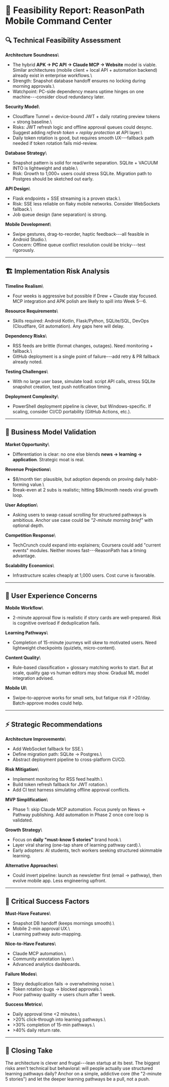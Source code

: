 # 📑 Feasibility Report: ReasonPath Mobile Command Center

## 🔍 Technical Feasibility Assessment

**Architecture Soundness**\
- The hybrid **APK → PC API → Claude MCP → Website** model is viable.
Similar architectures (mobile client + local API + automation backend)
already exist in enterprise workflows.\
- Strength: Snapshot database handoff ensures no locking during morning
approvals.\
- Watchpoint: PC-side dependency means uptime hinges on one
machine---consider cloud redundancy later.

**Security Model**\
- Cloudflare Tunnel + device-bound JWT + daily rotating preview tokens =
strong baseline.\
- Risks: JWT refresh logic and offline approval queues could desync.
Suggest adding *refresh token + replay protection* at API layer.\
- Daily token rotation is good, but requires smooth UX---fallback path
needed if token rotation fails mid-review.

**Database Strategy**\
- Snapshot pattern is solid for read/write separation. SQLite + VACUUM
INTO is lightweight and stable.\
- Risk: Growth to 1,000+ users could stress SQLite. Migration path to
Postgres should be sketched out early.

**API Design**\
- Flask endpoints + SSE streaming is a proven stack.\
- Risk: SSE less reliable on flaky mobile networks. Consider WebSockets
fallback.\
- Job queue design (lane separation) is strong.

**Mobile Development**\
- Swipe gestures, drag-to-reorder, haptic feedback---all feasible in
Android Studio.\
- Concern: Offline queue conflict resolution could be tricky---test
rigorously.

------------------------------------------------------------------------

## 🏗️ Implementation Risk Analysis

**Timeline Realism**\
- Four weeks is aggressive but possible if Drew + Claude stay focused.
MCP integration and APK polish are likely to spill into Week 5--6.

**Resource Requirements**\
- Skills required: Android Kotlin, Flask/Python, SQLite/SQL, DevOps
(Cloudflare, Git automation). Any gaps here will delay.

**Dependency Risks**\
- RSS feeds are brittle (format changes, outages). Need monitoring +
fallback.\
- GitHub deployment is a single point of failure---add retry & PR
fallback already noted.

**Testing Challenges**\
- With no large user base, simulate load: script API calls, stress
SQLite snapshot creation, test push notification timing.

**Deployment Complexity**\
- PowerShell deployment pipeline is clever, but Windows-specific. If
scaling, consider CI/CD portability (GitHub Actions, etc.).

------------------------------------------------------------------------

## 💼 Business Model Validation

**Market Opportunity**\
- Differentiation is clear: no one else blends **news → learning →
application**. Strategic moat is real.

**Revenue Projections**\
- \$8/month tier: plausible, but adoption depends on proving daily
habit-forming value.\
- Break-even at 2 subs is realistic; hitting \$8k/month needs viral
growth loop.

**User Adoption**\
- Asking users to swap casual scrolling for structured pathways is
ambitious. Anchor use case could be *"2-minute morning brief"* with
optional depth.

**Competition Response**\
- TechCrunch could expand into explainers; Coursera could add "current
events" modules. Neither moves fast---ReasonPath has a timing advantage.

**Scalability Economics**\
- Infrastructure scales cheaply at 1,000 users. Cost curve is favorable.

------------------------------------------------------------------------

## 🎯 User Experience Concerns

**Mobile Workflow**\
- 2-minute approval flow is realistic if story cards are well-prepared.
Risk is cognitive overload if deduplication fails.

**Learning Pathways**\
- Completion of 15-minute journeys will skew to motivated users. Need
lightweight checkpoints (quizlets, micro-content).

**Content Quality**\
- Rule-based classification + glossary matching works to start. But at
scale, quality gap vs human editors may show. Gradual ML model
integration advised.

**Mobile UI**\
- Swipe-to-approve works for small sets, but fatigue risk if \>20/day.
Batch-approve modes could help.

------------------------------------------------------------------------

## ⚡ Strategic Recommendations

**Architecture Improvements**\
- Add WebSocket fallback for SSE.\
- Define migration path: SQLite → Postgres.\
- Abstract deployment pipeline to cross-platform CI/CD.

**Risk Mitigation**\
- Implement monitoring for RSS feed health.\
- Build token refresh fallback for JWT rotation.\
- Add CI test harness simulating offline approval conflicts.

**MVP Simplification**\
- Phase 1: skip Claude MCP automation. Focus purely on News → Pathway
publishing. Add automation in Phase 2 once core loop is validated.

**Growth Strategy**\
- Focus on **daily "must-know 5 stories"** brand hook.\
- Layer viral sharing (one-tap share of learning pathway card).\
- Early adopters: AI students, tech workers seeking structured skimmable
learning.

**Alternative Approaches**\
- Could invert pipeline: launch as newsletter first (email → pathway),
then evolve mobile app. Less engineering upfront.

------------------------------------------------------------------------

## 🚨 Critical Success Factors

**Must-Have Features**\
- Snapshot DB handoff (keeps mornings smooth).\
- Mobile 2-min approval UX.\
- Learning pathway auto-mapping.

**Nice-to-Have Features**\
- Claude MCP automation.\
- Community annotation layer.\
- Advanced analytics dashboards.

**Failure Modes**\
- Story deduplication fails → overwhelming noise.\
- Token rotation bugs → blocked approvals.\
- Poor pathway quality → users churn after 1 week.

**Success Metrics**\
- Daily approval time \<2 minutes.\
- \>20% click-through into learning pathways.\
- \>30% completion of 15-min pathways.\
- \>40% daily return rate.

------------------------------------------------------------------------

## 🧭 Closing Take

The architecture is clever and frugal---lean startup at its best. The
biggest risks aren't technical but behavioral: will people actually use
structured learning pathways daily? Anchor on a simple, addictive core
(the "2-minute 5 stories") and let the deeper learning pathways be a
pull, not a push.
